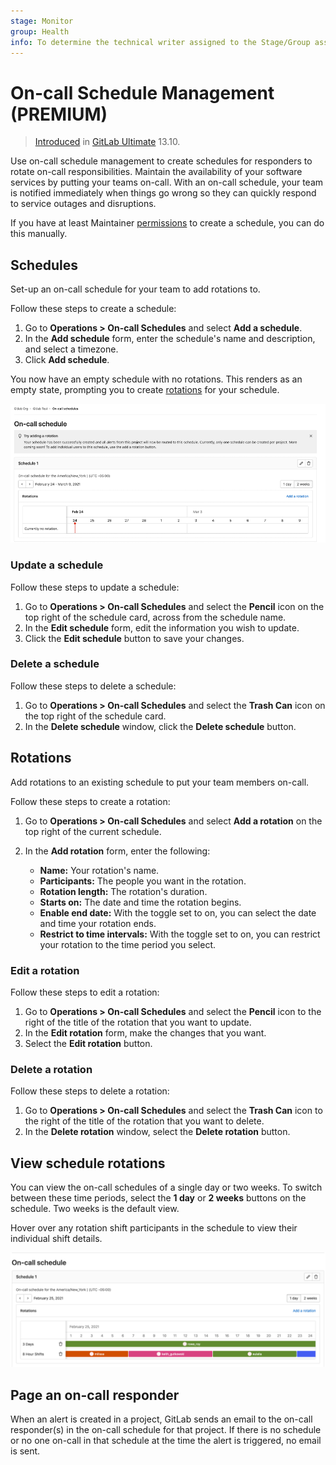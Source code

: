 ```yaml
---
stage: Monitor
group: Health
info: To determine the technical writer assigned to the Stage/Group associated with this page, see https://about.gitlab.com/handbook/engineering/ux/technical-writing/#assignments
---
```


# On-call Schedule Management **(PREMIUM)**

> [Introduced](https://gitlab.com/groups/gitlab-org/-/epics/4544) in [GitLab Ultimate](https://about.gitlab.com/pricing/) 13.10.

Use on-call schedule management to create schedules for responders to rotate on-call
responsibilities. Maintain the availability of your software services by putting your teams on-call.
With an on-call schedule, your team is notified immediately when things go wrong so they can quickly
respond to service outages and disruptions.

If you have at least Maintainer [permissions](../../user/permissions.md)
to create a schedule, you can do this manually.

## Schedules

Set-up an on-call schedule for your team to add rotations to.

Follow these steps to create a schedule:

1. Go to **Operations > On-call Schedules** and select **Add a schedule**.
1. In the **Add schedule** form, enter the schedule's name and description, and select a timezone.
1. Click **Add schedule**.

You now have an empty schedule with no rotations. This renders as an empty state, prompting you to
create [rotations](#rotations) for your schedule.

![Schedule Empty Grid](img/oncall_schedule_empty_grid_v13_10.png)

### Update a schedule

Follow these steps to update a schedule:

1. Go to **Operations > On-call Schedules** and select the **Pencil** icon on the top right of the
   schedule card, across from the schedule name.
1. In the **Edit schedule** form, edit the information you wish to update.
1. Click the **Edit schedule** button to save your changes.

### Delete a schedule

Follow these steps to delete a schedule:

1. Go to **Operations > On-call Schedules** and select the **Trash Can** icon on the top right of the
   schedule card.
1. In the **Delete schedule** window, click the **Delete schedule** button.

## Rotations

Add rotations to an existing schedule to put your team members on-call.

Follow these steps to create a rotation:

1. Go to **Operations > On-call Schedules** and select **Add a rotation** on the top right of the
   current schedule.
1. In the **Add rotation** form, enter the following:

   - **Name:** Your rotation's name.
   - **Participants:** The people you want in the rotation.
   - **Rotation length:** The rotation's duration.
   - **Starts on:** The date and time the rotation begins.
   - **Enable end date:** With the toggle set to on, you can select the date and time your rotation
     ends.
   - **Restrict to time intervals:** With the toggle set to on, you can restrict your rotation to
     the time period you select.

### Edit a rotation

Follow these steps to edit a rotation:

1. Go to **Operations > On-call Schedules** and select the **Pencil** icon to the right of the title
   of the rotation that you want to update.
1. In the **Edit rotation** form, make the changes that you want.
1. Select the **Edit rotation** button.

### Delete a rotation

Follow these steps to delete a rotation:

1. Go to **Operations > On-call Schedules** and select the **Trash Can** icon to the right of the
   title of the rotation that you want to delete.
1. In the **Delete rotation** window, select the **Delete rotation** button.

## View schedule rotations

You can view the on-call schedules of a single day or two weeks. To switch between these time
periods, select the **1 day** or **2 weeks** buttons on the schedule. Two weeks is the default view.

Hover over any rotation shift participants in the schedule to view their individual shift details.

![1 Day Grid View](img/oncall_schedule_day_grid_v13_10.png)

## Page an on-call responder

When an alert is created in a project, GitLab sends an email to the on-call responder(s) in the
on-call schedule for that project. If there is no schedule or no one on-call in that schedule at the
time the alert is triggered, no email is sent.

